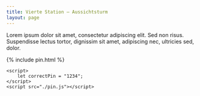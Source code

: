 ```yaml
---
title: Vierte Station – Aussichtsturm
layout: page
---
```


Lorem ipsum dolor sit amet, consectetur adipiscing elit. Sed non risus. Suspendisse lectus tortor, dignissim sit amet, adipiscing nec, ultricies sed, dolor.

{% include pin.html %}

<html>
    <div id="coordinates" class="text-center" style="display:none">
        🎉 Herzlichen Glückwunsch! Ihr habt den letzten Geocache gefunden. 🎊
        Nun geht es <a href="{% include apple_map_link.html %}">zurück zum Parkplatz 🅿️</a>.<br>
        {% include apple_map.html %}
    </div>

    <script>
        let correctPin = "1234";
    </script>
    <script src="./pin.js"></script>

</html>
